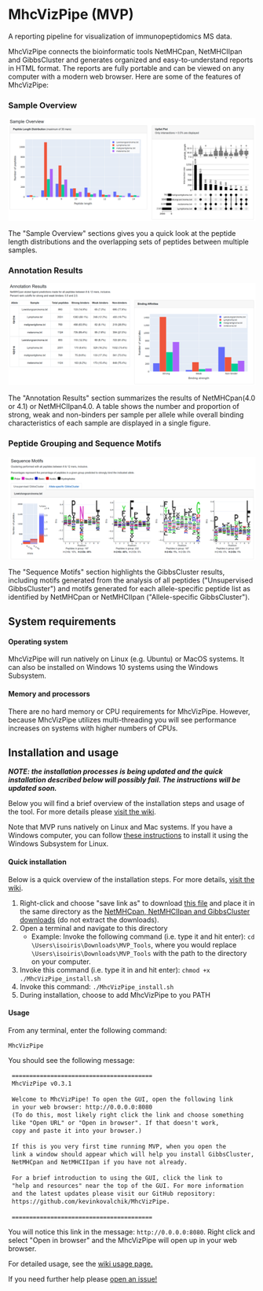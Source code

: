 # MhcVizPipe (MVP)
A reporting pipeline for visualization of immunopeptidomics MS data.

MhcVizPipe connects the bioinformatic tools NetMHCpan, NetMHCIIpan and GibbsCluster and generates organized
and easy-to-understand reports in HTML format. The reports are fully portable and can be viewed on any computer
with a modern web browser. Here are some of the features of MhcVizPipe:

### Sample Overview
![](images/sample_overview.png)

The "Sample Overview" sections gives you a quick look at the peptide length distributions and the overlapping sets of
peptides between multiple samples.

### Annotation Results
![](images/annotation_results.png)

The "Annotation Results" section summarizes the results of NetMHCpan(4.0 or 4.1) or NetMHCIIpan4.0. A table shows the 
number and proportion of strong, weak and non-binders per sample per allele while overall binding characteristics of
each sample are displayed in a single figure.

### Peptide Grouping and Sequence Motifs
![](images/unsupervised_logos.png)

The "Sequence Motifs" section highlights the GibbsCluster results, including motifs generated from the analysis of
all peptides ("Unsupervised GibbsCluster") and motifs generated for each allele-specific peptide list as identified by
NetMHCpan or NetMHCIIpan ("Allele-specific GibbsCluster").

## System requirements

#### Operating system
MhcVizPipe will run natively on Linux (e.g. Ubuntu) or MacOS systems. It can also be installed on Windows 10 systems
using the Windows Subsystem.

#### Memory and processors
There are no hard memory or CPU requirements for MhcVizPipe. However, because MhcVizPipe utilizes multi-threading you
will see performance increases on systems with higher numbers of CPUs.

## Installation and usage

**_NOTE: the installation processes is being updated and the quick installation described below
will possibly fail. The instructions will be updated soon._**

Below you will find a brief overview of the installation steps and usage of the tool. For
more details please [visit the wiki](https://github.com/CaronLab/MhcVizPipe/wiki).

Note that MVP runs natively on Linux and Mac systems. If you have a Windows computer, you can follow
[these instructions](https://github.com/CaronLab/MhcVizPipe/wiki/Windows-installation) to install it using the
Windows Subsystem for Linux.

#### Quick installation
Below is a quick overview of the installation steps. For more details, [visit the wiki](https://github.com/CaronLab/MhcVizPipe/wiki).
1. Right-click and choose "save link as" to download 
[this file](https://github.com/CaronLab/MhcVizPipe/raw/master/MhcVizPipe_install.sh) and place
it in the same directory as the 
[NetMHCpan, NetMHCIIpan and GibbsCluster downloads](https://github.com/CaronLab/MhcVizPipe/wiki/Downloading-third-party-software)
(do not extract the downloads).
2. Open a terminal and navigate to this directory
    - Example: Invoke the following command (i.e. type it and hit enter): `cd \Users\isoiris\Downloads\MVP_Tools`,
    where you would replace `\Users\isoiris\Downloads\MVP_Tools` with the path to the directory on your computer.
3. Invoke this command (i.e. type it in and hit enter): `chmod +x ./MhcVizPipe_install.sh`
4. Invoke this command: `./MhcVizPipe_install.sh`
5. During installation, choose to add MhcVizPipe to you PATH

#### Usage
From any terminal, enter the following command:
```
MhcVizPipe
```
You should see the following message:

     ========================================
     MhcVizPipe v0.3.1

     Welcome to MhcVizPipe! To open the GUI, open the following link
     in your web browser: http://0.0.0.0:8080
     (To do this, most likely right click the link and choose something
     like "Open URL" or "Open in browser". If that doesn't work,
     copy and paste it into your browser.)

     If this is you very first time running MVP, when you open the 
     link a window should appear which will help you install GibbsCluster,
     NetMHCpan and NetMHCIIpan if you have not already.

     For a brief introduction to using the GUI, click the link to
     "help and resources" near the top of the GUI. For more information
     and the latest updates please visit our GitHub repository:
     https://github.com/kevinkovalchik/MhcVizPipe.

     ========================================
You will notice this link in the message: `http://0.0.0.0:8080`. Right click and select "Open in browser" and
the MhcVizPipe will open up in your web browser.

For detailed usage, see the [wiki usage page.](https://github.com/CaronLab/MhcVizPipe/wiki/Usage)

If you need further help please [open an issue!](https://github.com/CaronLab/MhcVizPipe/issues)